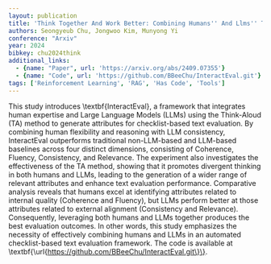 ```yaml
---
layout: publication
title: 'Think Together And Work Better: Combining Humans'' And Llms'' Think-aloud Outcomes For Effective Text Evaluation'
authors: Seongyeub Chu, Jongwoo Kim, Munyong Yi
conference: "Arxiv"
year: 2024
bibkey: chu2024think
additional_links:
  - {name: "Paper", url: 'https://arxiv.org/abs/2409.07355'}
  - {name: "Code", url: 'https://github.com/BBeeChu/InteractEval.git'}
tags: ['Reinforcement Learning', 'RAG', 'Has Code', 'Tools']
---
```

This study introduces \textbf\{InteractEval\}, a framework that integrates
human expertise and Large Language Models (LLMs) using the Think-Aloud (TA)
method to generate attributes for checklist-based text evaluation. By combining
human flexibility and reasoning with LLM consistency, InteractEval outperforms
traditional non-LLM-based and LLM-based baselines across four distinct
dimensions, consisting of Coherence, Fluency, Consistency, and Relevance. The
experiment also investigates the effectiveness of the TA method, showing that
it promotes divergent thinking in both humans and LLMs, leading to the
generation of a wider range of relevant attributes and enhance text evaluation
performance. Comparative analysis reveals that humans excel at identifying
attributes related to internal quality (Coherence and Fluency), but LLMs
perform better at those attributes related to external alignment (Consistency
and Relevance). Consequently, leveraging both humans and LLMs together produces
the best evaluation outcomes. In other words, this study emphasizes the
necessity of effectively combining humans and LLMs in an automated
checklist-based text evaluation framework. The code is available at
\textbf\{\url\{https://github.com/BBeeChu/InteractEval.git\}\}.
